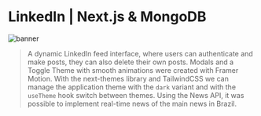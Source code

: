 # LinkedIn | Next.js & MongoDB

![banner](banner.png)

> A dynamic LinkedIn feed interface, where users can authenticate and make posts, they can also delete their own posts. Modals and a Toggle Theme with smooth animations were created with Framer Motion. With the next-themes library and TailwindCSS we can manage the application theme with the `dark` variant and with the `useTheme` hook switch between themes. Using the News API, it was possible to implement real-time news of the main news in Brazil.
